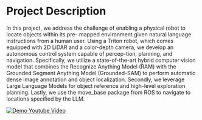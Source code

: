# Project Description

In this project, we address the challenge of
enabling a physical robot to locate objects within its pre-
mapped environment given natural language instructions
from a human user. Using a Triton robot, which comes
equipped with 2D LiDAR and a color-depth camera, we
develop an autonomous control system capable of percep-tion, planning, and navigation. Specifically, we utilize a
state-of-the-art hybrid computer vision model that combines
the Recognize Anything Model (RAM) with the Grounded
Segment Anything Model (Grounded-SAM) to perform automatic dense image annotation and object localization.
Secondly, we leverage Large Language Models for object
reference and high-level exploration planning. Lastly, we use
the move_base package from ROS to navigate to locations
specified by the LLM.

[![Demo Youtube Video](https://i.ytimg.com/an_webp/XO_tAWx22Ko/mqdefault_6s.webp?du=3000&sqp=CNiX_pQG&rs=AOn4CLAQA97Ns1yjOhDexaoklIAAUpg8sg)]((https://youtube.com/shorts/3yT4wYLYD8k))
